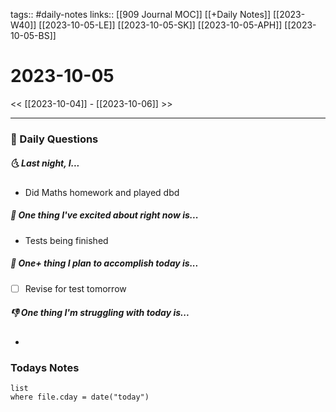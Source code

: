 tags:: #daily-notes 
links:: [[909 Journal MOC]] [[+Daily Notes]] [[2023-W40]] [[2023-10-05-LE]] [[2023-10-05-SK]] [[2023-10-05-APH]] [[2023-10-05-BS]]
# 2023-10-05

<< [[2023-10-04]] - [[2023-10-06]] >>

---
### 📅 Daily Questions
##### 🌜 Last night, I...
- Did Maths homework and played dbd

##### 🙌 One thing I've excited about right now is...
- Tests being finished 

##### 🚀 One+ thing I plan to accomplish today is...
- [ ] Revise for test tomorrow

##### 👎 One thing I'm struggling with today is...
- 

### Todays Notes
```dataview
list 
where file.cday = date("today")
```